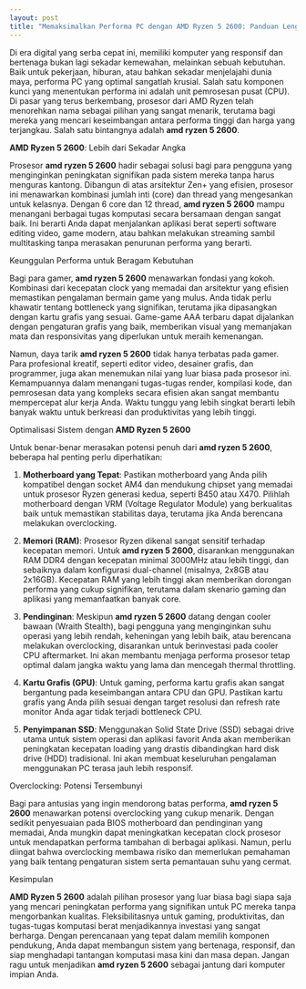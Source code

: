 ```yaml
---
layout: post
title: "Memaksimalkan Performa PC dengan AMD Ryzen 5 2600: Panduan Lengkap"
---
```


Di era digital yang serba cepat ini, memiliki komputer yang responsif dan bertenaga bukan lagi sekadar kemewahan, melainkan sebuah kebutuhan. Baik untuk pekerjaan, hiburan, atau bahkan sekadar menjelajahi dunia maya, performa PC yang optimal sangatlah krusial. Salah satu komponen kunci yang menentukan performa ini adalah unit pemrosesan pusat (CPU). Di pasar yang terus berkembang, prosesor dari AMD Ryzen telah menorehkan nama sebagai pilihan yang sangat menarik, terutama bagi mereka yang mencari keseimbangan antara performa tinggi dan harga yang terjangkau. Salah satu bintangnya adalah **amd ryzen 5 2600**.

**AMD Ryzen 5 2600**: Lebih dari Sekadar Angka

Prosesor **amd ryzen 5 2600** hadir sebagai solusi bagi para pengguna yang menginginkan peningkatan signifikan pada sistem mereka tanpa harus menguras kantong. Dibangun di atas arsitektur Zen+ yang efisien, prosesor ini menawarkan kombinasi jumlah inti (core) dan thread yang mengesankan untuk kelasnya. Dengan 6 core dan 12 thread, **amd ryzen 5 2600** mampu menangani berbagai tugas komputasi secara bersamaan dengan sangat baik. Ini berarti Anda dapat menjalankan aplikasi berat seperti software editing video, game modern, atau bahkan melakukan streaming sambil multitasking tanpa merasakan penurunan performa yang berarti.

Keunggulan Performa untuk Beragam Kebutuhan

Bagi para gamer, **amd ryzen 5 2600** menawarkan fondasi yang kokoh. Kombinasi dari kecepatan clock yang memadai dan arsitektur yang efisien memastikan pengalaman bermain game yang mulus. Anda tidak perlu khawatir tentang bottleneck yang signifikan, terutama jika dipasangkan dengan kartu grafis yang sesuai. Game-game AAA terbaru dapat dijalankan dengan pengaturan grafis yang baik, memberikan visual yang memanjakan mata dan responsivitas yang diperlukan untuk meraih kemenangan.

Namun, daya tarik **amd ryzen 5 2600** tidak hanya terbatas pada gamer. Para profesional kreatif, seperti editor video, desainer grafis, dan programmer, juga akan menemukan nilai yang luar biasa pada prosesor ini. Kemampuannya dalam menangani tugas-tugas render, kompilasi kode, dan pemrosesan data yang kompleks secara efisien akan sangat membantu mempercepat alur kerja Anda. Waktu tunggu yang lebih singkat berarti lebih banyak waktu untuk berkreasi dan produktivitas yang lebih tinggi.

Optimalisasi Sistem dengan **AMD Ryzen 5 2600**

Untuk benar-benar merasakan potensi penuh dari **amd ryzen 5 2600**, beberapa hal penting perlu diperhatikan:

1.  **Motherboard yang Tepat**: Pastikan motherboard yang Anda pilih kompatibel dengan socket AM4 dan mendukung chipset yang memadai untuk prosesor Ryzen generasi kedua, seperti B450 atau X470. Pilihlah motherboard dengan VRM (Voltage Regulator Module) yang berkualitas baik untuk memastikan stabilitas daya, terutama jika Anda berencana melakukan overclocking.

2.  **Memori (RAM)**: Prosesor Ryzen dikenal sangat sensitif terhadap kecepatan memori. Untuk **amd ryzen 5 2600**, disarankan menggunakan RAM DDR4 dengan kecepatan minimal 3000MHz atau lebih tinggi, dan sebaiknya dalam konfigurasi dual-channel (misalnya, 2x8GB atau 2x16GB). Kecepatan RAM yang lebih tinggi akan memberikan dorongan performa yang cukup signifikan, terutama dalam skenario gaming dan aplikasi yang memanfaatkan banyak core.

3.  **Pendinginan**: Meskipun **amd ryzen 5 2600** datang dengan cooler bawaan (Wraith Stealth), bagi pengguna yang menginginkan suhu operasi yang lebih rendah, keheningan yang lebih baik, atau berencana melakukan overclocking, disarankan untuk berinvestasi pada cooler CPU aftermarket. Ini akan membantu menjaga performa prosesor tetap optimal dalam jangka waktu yang lama dan mencegah thermal throttling.

4.  **Kartu Grafis (GPU)**: Untuk gaming, performa kartu grafis akan sangat bergantung pada keseimbangan antara CPU dan GPU. Pastikan kartu grafis yang Anda pilih sesuai dengan target resolusi dan refresh rate monitor Anda agar tidak terjadi bottleneck CPU.

5.  **Penyimpanan SSD**: Menggunakan Solid State Drive (SSD) sebagai drive utama untuk sistem operasi dan aplikasi favorit Anda akan memberikan peningkatan kecepatan loading yang drastis dibandingkan hard disk drive (HDD) tradisional. Ini akan membuat keseluruhan pengalaman menggunakan PC terasa jauh lebih responsif.

Overclocking: Potensi Tersembunyi

Bagi para antusias yang ingin mendorong batas performa, **amd ryzen 5 2600** menawarkan potensi overclocking yang cukup menarik. Dengan sedikit penyesuaian pada BIOS motherboard dan pendinginan yang memadai, Anda mungkin dapat meningkatkan kecepatan clock prosesor untuk mendapatkan performa tambahan di berbagai aplikasi. Namun, perlu diingat bahwa overclocking membawa risiko dan memerlukan pemahaman yang baik tentang pengaturan sistem serta pemantauan suhu yang cermat.

Kesimpulan

**AMD Ryzen 5 2600** adalah pilihan prosesor yang luar biasa bagi siapa saja yang mencari peningkatan performa yang signifikan untuk PC mereka tanpa mengorbankan kualitas. Fleksibilitasnya untuk gaming, produktivitas, dan tugas-tugas komputasi berat menjadikannya investasi yang sangat berharga. Dengan perencanaan yang tepat dalam memilih komponen pendukung, Anda dapat membangun sistem yang bertenaga, responsif, dan siap menghadapi tantangan komputasi masa kini dan masa depan. Jangan ragu untuk menjadikan **amd ryzen 5 2600** sebagai jantung dari komputer impian Anda.
